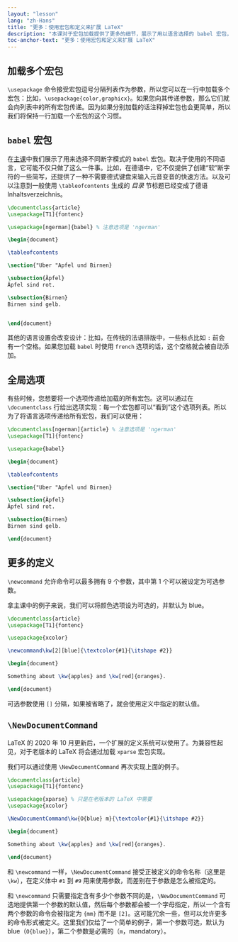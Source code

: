 ```yaml
---
layout: "lesson"
lang: "zh-Hans"
title: "更多：使用宏包和定义来扩展 LaTeX"
description: "本课对于宏包加载提供了更多的细节，展示了用以语言选择的 babel 宏包，以及自定义命令的更多信息。"
toc-anchor-text: "更多：使用宏包和定义来扩展 LaTeX"
---
```


## 加载多个宏包

`\usepackage` 命令接受宏包逗号分隔列表作为参数，所以您可以在一行中加载多个宏包：比如，`\usepackage{color,graphicx}`。如果您向其传递参数，那么它们就会向列表中的所有宏包传递。因为如果分别加载的话注释掉宏包也会更简单，所以我们将保持一行加载一个宏包的这个习惯。

## `babel` 宏包

在[主课](lesson-06)中我们展示了用来选择不同断字模式的 `babel` 宏包。取决于使用的不同语言，它可能不仅只做了这么一件事。比如，在德语中，它不仅提供了创建“软”断字符的一些简写，还提供了一种不需要德式键盘来输入元音变音的快速方法。以及可以注意到一般使用 `\tableofcontents` 生成的 _目录_ 节标题已经变成了德语 Inhaltsverzeichnis。

```latex
\documentclass{article}
\usepackage[T1]{fontenc}

\usepackage[ngerman]{babel} % 注意选项是 'ngerman'

\begin{document}

\tableofcontents

\section{"Uber "Apfel und Birnen}

\subsection{Äpfel}
Äpfel sind rot.

\subsection{Birnen}
Birnen sind gelb.


\end{document}
```

其他的语言设置会改变设计：比如，在传统的法语排版中，一些标点比如 `:` 前会有一个空格。如果您加载 `babel` 时使用 `french` 选项的话，这个空格就会被自动添加。

## 全局选项

有些时候，您想要将一个选项传递给加载的所有宏包。这可以通过在 `\documentclass` 行给出选项实现：每一个宏包都可以“看到”这个选项列表。所以为了将语言选项传递给所有宏包，我们可以使用：

```latex
\documentclass[ngerman]{article} % 注意选项是 'ngerman'
\usepackage[T1]{fontenc}

\usepackage{babel}

\begin{document}

\tableofcontents

\section{"Uber "Apfel und Birnen}

\subsection{Äpfel}
Äpfel sind rot.

\subsection{Birnen}
Birnen sind gelb.

\end{document}
```

## 更多的定义

`\newcommand` 允许命令可以最多拥有 9 个参数，其中第 1 个可以被设定为可选参数。

拿主课中的例子来说，我们可以将颜色选项设为可选的，并默认为 blue。

```latex
\documentclass{article}
\usepackage[T1]{fontenc}

\usepackage{xcolor}

\newcommand\kw[2][blue]{\textcolor{#1}{\itshape #2}}

\begin{document}

Something about \kw{apples} and \kw[red]{oranges}.

\end{document}
```

可选参数使用 `[]` 分隔，如果被省略了，就会使用定义中指定的默认值。

## `\NewDocumentCommand`

LaTeX 的 2020 年 10 月更新后，一个扩展的定义系统可以使用了。为兼容性起见，对于老版本的 LaTeX 将会通过加载 `xparse` 宏包实现。

我们可以通过使用 `\NewDocumentCommand` 再次实现上面的例子。

```latex
\documentclass{article}
\usepackage[T1]{fontenc}

\usepackage{xparse} % 只是在老版本的 LaTeX 中需要
\usepackage{xcolor}

\NewDocumentCommand\kw{O{blue} m}{\textcolor{#1}{\itshape #2}}

\begin{document}

Something about \kw{apples} and \kw[red]{oranges}.

\end{document}
```

和 `\newcommand` 一样，`\NewDocumentCommand` 接受正被定义的命令名称（这里是 `\kw`），在定义体中 `#1` 到 `#9` 用来使用参数，而差别在于参数是怎么被指定的。 

和 `\newcommand` 只需要指定含有多少个参数不同的是，`\NewDocumentCommand` 可选地提供第一个参数的默认值，然后每个参数都会被一个字母指定，所以一个含有两个参数的命令会被指定为 `{mm}` 而不是 `[2]`。这可能冗余一些，但可以允许更多的命令形式被定义。这里我们仅给了一个简单的例子，第一个参数可选，默认为 blue（`O{blue}`），第二个参数是必需的（`m`，mandatory）。
